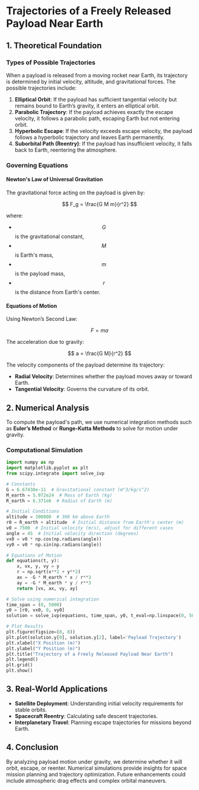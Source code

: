 # Trajectories of a Freely Released Payload Near Earth

## 1. Theoretical Foundation

### Types of Possible Trajectories
When a payload is released from a moving rocket near Earth, its trajectory is determined by initial velocity, altitude, and gravitational forces. The possible trajectories include:

1. **Elliptical Orbit**: If the payload has sufficient tangential velocity but remains bound to Earth’s gravity, it enters an elliptical orbit.
2. **Parabolic Trajectory**: If the payload achieves exactly the escape velocity, it follows a parabolic path, escaping Earth but not entering orbit.
3. **Hyperbolic Escape**: If the velocity exceeds escape velocity, the payload follows a hyperbolic trajectory and leaves Earth permanently.
4. **Suborbital Path (Reentry)**: If the payload has insufficient velocity, it falls back to Earth, reentering the atmosphere.

### Governing Equations
#### Newton's Law of Universal Gravitation
The gravitational force acting on the payload is given by:

$$
F_g = \frac{G M m}{r^2}
$$

where:
- $$ G $$ is the gravitational constant,
- $$ M $$ is Earth's mass,
- $$ m $$ is the payload mass,
- $$ r $$ is the distance from Earth's center.

#### Equations of Motion
Using Newton’s Second Law:

$$
F = m a
$$

The acceleration due to gravity:

$$
 a = \frac{G M}{r^2}
$$

The velocity components of the payload determine its trajectory:

- **Radial Velocity**: Determines whether the payload moves away or toward Earth.
- **Tangential Velocity**: Governs the curvature of its orbit.

## 2. Numerical Analysis
To compute the payload's path, we use numerical integration methods such as **Euler’s Method** or **Runge-Kutta Methods** to solve for motion under gravity.

### Computational Simulation
```python
import numpy as np
import matplotlib.pyplot as plt
from scipy.integrate import solve_ivp

# Constants
G = 6.67430e-11  # Gravitational constant (m^3/kg/s^2)
M_earth = 5.972e24  # Mass of Earth (kg)
R_earth = 6.371e6  # Radius of Earth (m)

# Initial Conditions
altitude = 300000  # 300 km above Earth
r0 = R_earth + altitude  # Initial distance from Earth's center (m)
v0 = 7500  # Initial velocity (m/s), adjust for different cases
angle = 45  # Initial velocity direction (degrees)
vx0 = v0 * np.cos(np.radians(angle))
vy0 = v0 * np.sin(np.radians(angle))

# Equations of Motion
def equations(t, y):
    x, vx, y, vy = y
    r = np.sqrt(x**2 + y**2)
    ax = -G * M_earth * x / r**3
    ay = -G * M_earth * y / r**3
    return [vx, ax, vy, ay]

# Solve using numerical integration
time_span = (0, 5000)
y0 = [r0, vx0, 0, vy0]
solution = solve_ivp(equations, time_span, y0, t_eval=np.linspace(0, 5000, 1000))

# Plot Results
plt.figure(figsize=(8, 8))
plt.plot(solution.y[0], solution.y[2], label='Payload Trajectory')
plt.xlabel("X Position (m)")
plt.ylabel("Y Position (m)")
plt.title("Trajectory of a Freely Released Payload Near Earth")
plt.legend()
plt.grid()
plt.show()
```

## 3. Real-World Applications
- **Satellite Deployment**: Understanding initial velocity requirements for stable orbits.
- **Spacecraft Reentry**: Calculating safe descent trajectories.
- **Interplanetary Travel**: Planning escape trajectories for missions beyond Earth.

## 4. Conclusion
By analyzing payload motion under gravity, we determine whether it will orbit, escape, or reenter. Numerical simulations provide insights for space mission planning and trajectory optimization. Future enhancements could include atmospheric drag effects and complex orbital maneuvers.
